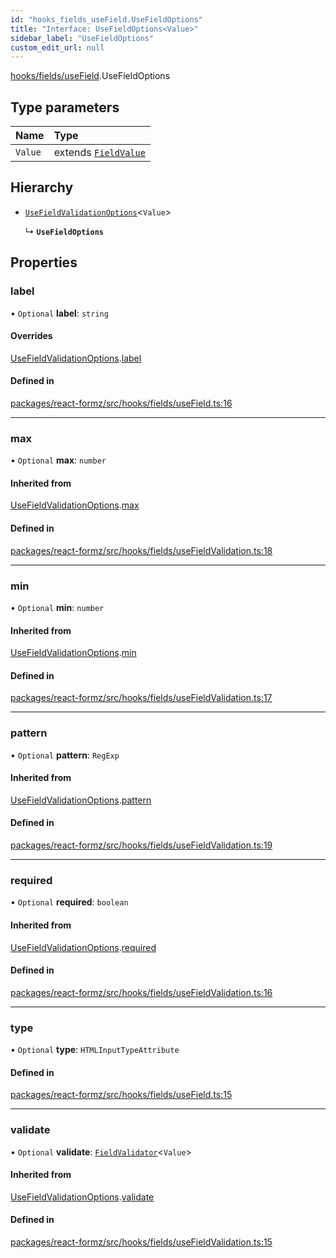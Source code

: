 ```yaml
---
id: "hooks_fields_useField.UseFieldOptions"
title: "Interface: UseFieldOptions<Value>"
sidebar_label: "UseFieldOptions"
custom_edit_url: null
---
```


[hooks/fields/useField](../modules/hooks_fields_useField.md).UseFieldOptions

## Type parameters

| Name | Type |
| :------ | :------ |
| `Value` | extends [`FieldValue`](../modules/types_field.md#fieldvalue) |

## Hierarchy

- [`UseFieldValidationOptions`](hooks_fields_useFieldValidation.UseFieldValidationOptions.md)<`Value`\>

  ↳ **`UseFieldOptions`**

## Properties

### label

• `Optional` **label**: `string`

#### Overrides

[UseFieldValidationOptions](hooks_fields_useFieldValidation.UseFieldValidationOptions.md).[label](hooks_fields_useFieldValidation.UseFieldValidationOptions.md#label)

#### Defined in

[packages/react-formz/src/hooks/fields/useField.ts:16](https://github.com/ZerryStack/react-formz/blob/1ba1704/packages/react-formz/src/hooks/fields/useField.ts#L16)

___

### max

• `Optional` **max**: `number`

#### Inherited from

[UseFieldValidationOptions](hooks_fields_useFieldValidation.UseFieldValidationOptions.md).[max](hooks_fields_useFieldValidation.UseFieldValidationOptions.md#max)

#### Defined in

[packages/react-formz/src/hooks/fields/useFieldValidation.ts:18](https://github.com/ZerryStack/react-formz/blob/1ba1704/packages/react-formz/src/hooks/fields/useFieldValidation.ts#L18)

___

### min

• `Optional` **min**: `number`

#### Inherited from

[UseFieldValidationOptions](hooks_fields_useFieldValidation.UseFieldValidationOptions.md).[min](hooks_fields_useFieldValidation.UseFieldValidationOptions.md#min)

#### Defined in

[packages/react-formz/src/hooks/fields/useFieldValidation.ts:17](https://github.com/ZerryStack/react-formz/blob/1ba1704/packages/react-formz/src/hooks/fields/useFieldValidation.ts#L17)

___

### pattern

• `Optional` **pattern**: `RegExp`

#### Inherited from

[UseFieldValidationOptions](hooks_fields_useFieldValidation.UseFieldValidationOptions.md).[pattern](hooks_fields_useFieldValidation.UseFieldValidationOptions.md#pattern)

#### Defined in

[packages/react-formz/src/hooks/fields/useFieldValidation.ts:19](https://github.com/ZerryStack/react-formz/blob/1ba1704/packages/react-formz/src/hooks/fields/useFieldValidation.ts#L19)

___

### required

• `Optional` **required**: `boolean`

#### Inherited from

[UseFieldValidationOptions](hooks_fields_useFieldValidation.UseFieldValidationOptions.md).[required](hooks_fields_useFieldValidation.UseFieldValidationOptions.md#required)

#### Defined in

[packages/react-formz/src/hooks/fields/useFieldValidation.ts:16](https://github.com/ZerryStack/react-formz/blob/1ba1704/packages/react-formz/src/hooks/fields/useFieldValidation.ts#L16)

___

### type

• `Optional` **type**: `HTMLInputTypeAttribute`

#### Defined in

[packages/react-formz/src/hooks/fields/useField.ts:15](https://github.com/ZerryStack/react-formz/blob/1ba1704/packages/react-formz/src/hooks/fields/useField.ts#L15)

___

### validate

• `Optional` **validate**: [`FieldValidator`](../modules/types_field.md#fieldvalidator)<`Value`\>

#### Inherited from

[UseFieldValidationOptions](hooks_fields_useFieldValidation.UseFieldValidationOptions.md).[validate](hooks_fields_useFieldValidation.UseFieldValidationOptions.md#validate)

#### Defined in

[packages/react-formz/src/hooks/fields/useFieldValidation.ts:15](https://github.com/ZerryStack/react-formz/blob/1ba1704/packages/react-formz/src/hooks/fields/useFieldValidation.ts#L15)
